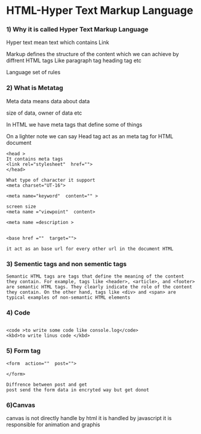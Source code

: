# HTML-Hyper Text Markup Language 

### 1) Why it is called Hyper Text Markup Language 

Hyper text mean text which contains Link 

Markup defines the structure of the content which we can achieve by diffrent HTML tags
Like paragraph tag heading tag etc

Language set of rules

### 2) What is Metatag
Meta data means data about data 

size of data, owner of data etc

In HTML we have meta tags that define some of things

On a lighter note we can say Head tag act as an meta tag for HTML document 

```
<head >
It contains meta tags
<link rel="stylesheet"  href="">
</head>
```

```
What type of character it support 
<meta charset="UT-16">

<meta name="keyword"  content="" >

screen size
<meta name ="viewpoint"  content>

<meta name =description >

```
```

<base href =""  target="">

it act as an base url for every other url in the document HTML

```

### 3) Sementic tags and non sementic tags
```
Semantic HTML tags are tags that define the meaning of the content they contain. For example, tags like <header>, <article>, and <footer> are semantic HTML tags. They clearly indicate the role of the content they contain. On the other hand, tags like <div> and <span> are typical examples of non-semantic HTML elements
```

### 4) Code 
```

<code >to write some code like console.log</code>
<kbd>to write linus code </kbd>

```

### 5) Form tag 
```
<form  action=""  post="">  

</form>

Diffrence between post and get 
post send the form data in encryted way but get donot

```

### 6)Canvas
canvas is not directly handle by html it is handled by javascript it is responsible for animation and graphis 